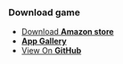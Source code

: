 <H3> Download game </h3>



<ul class="downloads">
<li><a href="https://www.amazon.com/gp/product/B08BKV9783">Download <strong>Amazon store</strong></a></li>
<li><a href=""><strong>App Gallery</strong></a></li>
<li><a href="{{ site.github.repository_url }}">View On <strong>GitHub</strong></a></li>
</ul>
